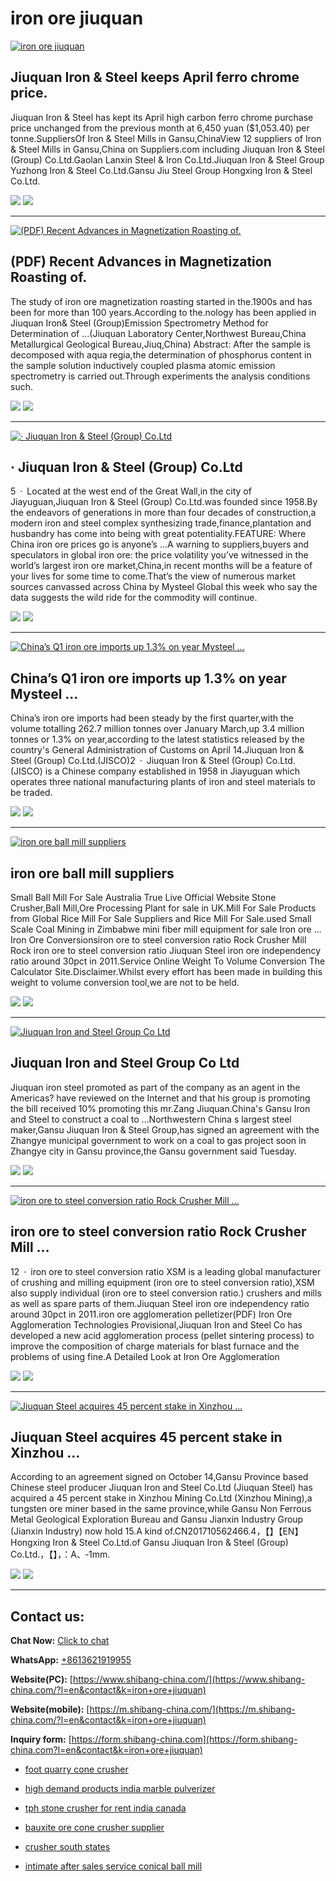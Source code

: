 # iron ore jiuquan

<a href="https://swt.shibang-china.com/?l=en&img&k=iron+ore+jiuquan" target="_blank">![iron ore jiuquan](http://static.shibang-china.com/all-800x300/576.jpg)</a>

## Jiuquan Iron &amp; Steel keeps April ferro chrome price.
Jiuquan Iron &amp; Steel has kept its April high carbon ferro chrome purchase price unchanged from the previous month at 6,450 yuan ($1,053.40) per tonne.SuppliersOf Iron &amp; Steel Mills in Gansu,ChinaView 12 suppliers of Iron &amp; Steel Mills in Gansu,China on Suppliers.com including Jiuquan Iron &amp; Steel (Group) Co.Ltd.Gaolan Lanxin Steel &amp; Iron Co.Ltd.Jiuquan Iron &amp; Steel Group Yuzhong Iron &amp; Steel Co.Ltd.Gansu Jiu Steel Group Hongxing Iron &amp; Steel Co.Ltd.


<a href="https://whatsapp.shibangsoft.com/WhatsApp.php" target="_blank" title="WhatsApp">![](http://static.shibang-china.com/icon/whatsapp.png)</a> <a href="https://swt.shibang-china.com/?l=en&icon&k=iron+ore+jiuquan" target="_blank">![](http://static.shibang-china.com/icon/chat-en.png)</a>

---

<a href="https://swt.shibang-china.com/?l=en&img&k=iron+ore+jiuquan" target="_blank">![(PDF) Recent Advances in Magnetization Roasting of.](http://static.shibang-china.com/all-800x300/1375.jpg)</a>

## (PDF) Recent Advances in Magnetization Roasting of.
The study of iron ore magnetization roasting started in the.1900s and has been for more than 100 years.According to the.nology has been applied in Jiuquan Iron&amp; Steel (Group)Emission Spectrometry Method for Determination of …(Jiuquan Laboratory Center,Northwest Bureau,China Metallurgical Geological Bureau,Jiuq,China) Abstract: After the sample is decomposed with aqua regia,the determination of phosphorus content in the sample solution inductively coupled plasma atomic emission spectrometry is carried out.Through experiments the analysis conditions such.


<a href="https://whatsapp.shibangsoft.com/WhatsApp.php" target="_blank" title="WhatsApp">![](http://static.shibang-china.com/icon/whatsapp.png)</a> <a href="https://swt.shibang-china.com/?l=en&icon&k=iron+ore+jiuquan" target="_blank">![](http://static.shibang-china.com/icon/chat-en.png)</a>

---

<a href="https://swt.shibang-china.com/?l=en&img&k=iron+ore+jiuquan" target="_blank">![&#183; Jiuquan Iron &amp; Steel (Group) Co.Ltd](http://static.shibang-china.com/all-800x300/577.jpg)</a>

## &#183; Jiuquan Iron &amp; Steel (Group) Co.Ltd
5&ensp;&#0183;&ensp;Located at the west end of the Great Wall,in the city of Jiayuguan,Jiuquan Iron &amp; Steel (Group) Co.Ltd.was founded since 1958.By the endeavors of generations in more than four decades of construction,a modern iron and steel complex synthesizing trade,finance,plantation and husbandry has come into being with great potentiality.FEATURE: Where China iron ore prices go is anyone’s …A warning to suppliers,buyers and speculators in global iron ore: the price volatility you’ve witnessed in the world’s largest iron ore market,China,in recent months will be a feature of your lives for some time to come.That’s the view of numerous market sources canvassed across China by Mysteel Global this week who say the data suggests the wild ride for the commodity will continue.


<a href="https://whatsapp.shibangsoft.com/WhatsApp.php" target="_blank" title="WhatsApp">![](http://static.shibang-china.com/icon/whatsapp.png)</a> <a href="https://swt.shibang-china.com/?l=en&icon&k=iron+ore+jiuquan" target="_blank">![](http://static.shibang-china.com/icon/chat-en.png)</a>

---

<a href="https://swt.shibang-china.com/?l=en&img&k=iron+ore+jiuquan" target="_blank">![China’s Q1 iron ore imports up 1.3% on year Mysteel …](http://static.shibang-china.com/all-800x300/825.jpg)</a>

## China’s Q1 iron ore imports up 1.3% on year Mysteel …
China’s iron ore imports had been steady by the first quarter,with the volume totalling 262.7 million tonnes over January March,up 3.4 million tonnes or 1.3% on year,according to the latest statistics released by the country's General Administration of Customs on April 14.Jiuquan Iron &amp; Steel (Group) Co.Ltd.(JISCO)2&ensp;&#0183;&ensp;Jiuquan Iron &amp; Steel (Group) Co.Ltd.(JISCO) is a Chinese company established in 1958 in Jiayuguan which operates three national manufacturing plants of iron and steel materials to be traded.


<a href="https://whatsapp.shibangsoft.com/WhatsApp.php" target="_blank" title="WhatsApp">![](http://static.shibang-china.com/icon/whatsapp.png)</a> <a href="https://swt.shibang-china.com/?l=en&icon&k=iron+ore+jiuquan" target="_blank">![](http://static.shibang-china.com/icon/chat-en.png)</a>

---

<a href="https://swt.shibang-china.com/?l=en&img&k=iron+ore+jiuquan" target="_blank">![iron ore ball mill suppliers](http://static.shibang-china.com/all-800x300/1270.jpg)</a>

## iron ore ball mill suppliers
Small Ball Mill For Sale Australia True Live Official Website Stone Crusher,Ball Mill,Ore Processing Plant for sale in UK.Mill For Sale Products from Global Rice Mill For Sale Suppliers and Rice Mill For Sale.used Small Scale Coal Mining in Zimbabwe mini fiber mill equipment for sale Iron ore …Iron Ore Conversionsiron ore to steel conversion ratio Rock Crusher Mill Rock iron ore to steel conversion ratio Jiuquan Steel iron ore independency ratio around 30pct in 2011.Service Online Weight To Volume Conversion The Calculator Site.Disclaimer.Whilst every effort has been made in building this weight to volume conversion tool,we are not to be held.


<a href="https://whatsapp.shibangsoft.com/WhatsApp.php" target="_blank" title="WhatsApp">![](http://static.shibang-china.com/icon/whatsapp.png)</a> <a href="https://swt.shibang-china.com/?l=en&icon&k=iron+ore+jiuquan" target="_blank">![](http://static.shibang-china.com/icon/chat-en.png)</a>

---

<a href="https://swt.shibang-china.com/?l=en&img&k=iron+ore+jiuquan" target="_blank">![Jiuquan Iron and Steel Group Co Ltd](http://static.shibang-china.com/all-800x300/798.jpg)</a>

## Jiuquan Iron and Steel Group Co Ltd
Jiuquan iron steel promoted as part of the company as an agent in the Americas? have reviewed on the Internet and that his group is promoting the bill received 10% promoting this mr.Zang Jiuquan.China's Gansu Iron and Steel to construct a coal to …Northwestern China s largest steel maker,Gansu Jiuquan Iron &amp; Steel Group,has signed an agreement with the Zhangye municipal government to work on a coal to gas project soon in Zhangye city in Gansu province,the Gansu government said Tuesday.


<a href="https://whatsapp.shibangsoft.com/WhatsApp.php" target="_blank" title="WhatsApp">![](http://static.shibang-china.com/icon/whatsapp.png)</a> <a href="https://swt.shibang-china.com/?l=en&icon&k=iron+ore+jiuquan" target="_blank">![](http://static.shibang-china.com/icon/chat-en.png)</a>

---

<a href="https://swt.shibang-china.com/?l=en&img&k=iron+ore+jiuquan" target="_blank">![iron ore to steel conversion ratio Rock Crusher Mill …](http://static.shibang-china.com/all-800x300/810.jpg)</a>

## iron ore to steel conversion ratio Rock Crusher Mill …
12&ensp;&#0183;&ensp;iron ore to steel conversion ratio XSM is a leading global manufacturer of crushing and milling equipment (iron ore to steel conversion ratio),XSM also supply individual (iron ore to steel conversion ratio.) crushers and mills as well as spare parts of them.Jiuquan Steel iron ore independency ratio around 30pct in 2011.iron ore agglomeration pelletizer(PDF) Iron Ore Agglomeration Technologies Provisional,Jiuquan Iron and Steel Co has developed a new acid agglomeration process (pellet sintering process) to improve the composition of charge materials for blast furnace and the problems of using fine.A Detailed Look at Iron Ore Agglomeration


<a href="https://whatsapp.shibangsoft.com/WhatsApp.php" target="_blank" title="WhatsApp">![](http://static.shibang-china.com/icon/whatsapp.png)</a> <a href="https://swt.shibang-china.com/?l=en&icon&k=iron+ore+jiuquan" target="_blank">![](http://static.shibang-china.com/icon/chat-en.png)</a>

---

<a href="https://swt.shibang-china.com/?l=en&img&k=iron+ore+jiuquan" target="_blank">![Jiuquan Steel acquires 45 percent stake in Xinzhou …](http://static.shibang-china.com/all-800x300/1365.jpg)</a>

## Jiuquan Steel acquires 45 percent stake in Xinzhou …
According to an agreement signed on October 14,Gansu Province based Chinese steel producer Jiuquan Iron and Steel Co.Ltd (Jiuquan Steel) has acquired a 45 percent stake in Xinzhou Mining Co.Ltd (Xinzhou Mining),a tungsten ore miner based in the same province,while Gansu Non Ferrous Metal Geological Exploration Bureau and Gansu Jianxin Industry Group (Jianxin Industry) now hold 15.A kind of.CN201710562466.4，【】【EN】Hongxing Iron &amp; Steel Co.Ltd.of Gansu Jiuquan Iron &amp; Steel (Group) Co.Ltd.，【】，：A、‑1mm.


<a href="https://whatsapp.shibangsoft.com/WhatsApp.php" target="_blank" title="WhatsApp">![](http://static.shibang-china.com/icon/whatsapp.png)</a> <a href="https://swt.shibang-china.com/?l=en&icon&k=iron+ore+jiuquan" target="_blank">![](http://static.shibang-china.com/icon/chat-en.png)</a>

---
## Contact us:

**Chat Now:** [Click to chat](https://swt.shibang-china.com?l=en&contact&k=iron+ore+jiuquan)

**WhatsApp:**  [+8613621919955](https://whatsapp.shibangsoft.com/WhatsApp.php)

**Website(PC):** [https://www.shibang-china.com/](https://www.shibang-china.com/?l=en&contact&k=iron+ore+jiuquan)

**Website(mobile):** [https://m.shibang-china.com/](https://m.shibang-china.com/?l=en&contact&k=iron+ore+jiuquan)

**Inquiry form:** [https://form.shibang-china.com](https://form.shibang-china.com?l=en&contact&k=iron+ore+jiuquan)

* [foot quarry cone crusher](../156/foot%20quarry%20cone%20crusher.md)

* [high demand products india marble pulverizer](../159/high%20demand%20products%20india%20marble%20pulverizer.md)

* [tph stone crusher for rent india canada](../159/tph%20stone%20crusher%20for%20rent%20india%20canada.md)

* [bauxite ore cone crusher supplier](../160/bauxite%20ore%20cone%20crusher%20supplier.md)

* [crusher south states](../159/crusher%20south%20states.md)

* [intimate after sales service conical ball mill](../157/intimate%20after%20sales%20service%20conical%20ball%20mill.md)